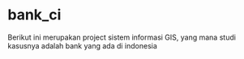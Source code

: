 # bank_ci
Berikut ini merupakan project sistem informasi GIS, yang mana studi kasusnya adalah bank yang ada di indonesia
